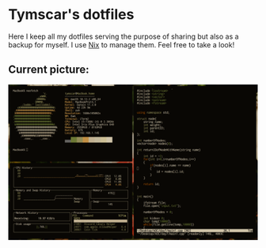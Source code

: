 Tymscar's dotfiles
==================

Here I keep all my dotfiles serving the purpose of sharing but also as a backup for myself. I use [Nix](https://nixos.org/) to manage them. Feel free to take a look!

Current picture:
-----------------

![MacOS](/pictures/macOS-Dec2017.png?raw=true "MacOS")
